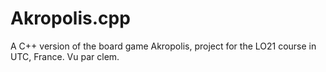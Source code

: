 # Akropolis.cpp
A C++ version of the board game Akropolis, project for the LO21 course in UTC, France.
Vu par clem.
